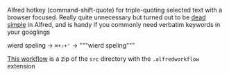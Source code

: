 Alfred hotkey (command-shift-quote) for triple-quoting selected text with a browser focused. Really quite unnecessary but turned out to be [dead simple](http://support.alfredapp.com/workflows:config:triggers-hotkey) in Alfred, and is handy if you commonly need verbatim keywords in your googlings

wierd speling -> `⌘+⇧+'` -> """wierd speling"""

[This workflow](https://github.com/heptal/alfred-google-verbatim/raw/master/Verbatim%20Google%20Search.alfredworkflow) is a zip of the `src` directory with the `.alfredworkflow` extension
